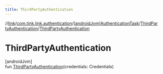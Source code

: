 ```yaml
---
title: ThirdPartyAuthentication
---
```

//[link](../../../../index.html)/[com.tink.link.authentication](../../index.html)/[[androidJvm]AuthenticationTask](../index.html)/[ThirdPartyAuthentication](index.html)/[ThirdPartyAuthentication](-third-party-authentication.html)



# ThirdPartyAuthentication



[androidJvm]\
fun [ThirdPartyAuthentication](-third-party-authentication.html)(credentials: Credentials)





